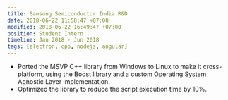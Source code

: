 ```yaml
---
title: Samsung Semiconductor India R&D
date: 2018-06-22 11:58:47 +07:00
modified: 2018-06-22 16:49:47 +07:00
position: Student Intern
timeline: Jan 2018 - Jun 2018
tags: [electron, cpp, nodejs, angular]
---
```


* Ported the MSVP C++ library from Windows to Linux to make it cross-platform, using the Boost library and a custom Operating
System Agnostic Layer implementation. 
* Optimized the library to reduce the script execution time by 10%.